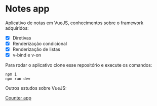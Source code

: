 # Notes app

Aplicativo de notas em VueJS, conhecimentos sobre o framework adquiridos:

  - [x] Diretivas
  - [x] Renderização condicional
  - [x] Renderização de listas
  - [x] v-bind e v-on

Para rodar o aplicativo clone esse repositório e execute os comandos:

```shell
npm i
npm run dev
```

Outros estudos sobre VueJS:

[Counter app](https://github.com/lucasthalless/vuejs-counter)
